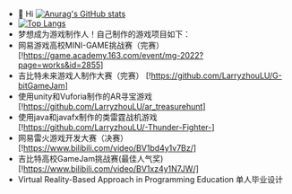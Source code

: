 - 👋 Hi
 [![Anurag's GitHub stats](https://github-readme-stats.vercel.app/api?username=LarryzhouLU)](https://github.com/anuraghazra/github-readme-stats)
- [![Top Langs](https://github-readme-stats.vercel.app/api/top-langs/?username=LarryzhouLU)](https://github.com/anuraghazra/github-readme-stats)
- 梦想成为游戏制作人！自己制作的游戏项目如下：
- 网易游戏高校MINI-GAME挑战赛（完赛） [!https://game.academy.163.com/event/mg-2022?page=works&id=2855]
- 吉比特未来游戏人制作大赛（完赛） [!https://github.com/LarryzhouLU/G-bitGameJam]
- 使用unity和Vuforia制作的AR寻宝游戏 [!https://github.com/LarryzhouLU/ar_treasurehunt]
- 使用java和javafx制作的类雷霆战机游戏 [!https://github.com/LarryzhouLU/-Thunder-Fighter-]
- 网易雷火游戏开发大赛（决赛）[!https://www.bilibili.com/video/BV1bd4y1v7Bz/]
- 吉比特高校GameJam挑战赛(最佳人气奖)  [!https://www.bilibili.com/video/BV1xz4y1N7JW/]
- Virtual Reality-Based Approach in Programming Education 单人毕业设计

<!---
LarryzhouLU/LarryzhouLU is a ✨ special ✨ repository because its `README.md` (this file) appears on your GitHub profile.
You can click the Preview link to take a look at your changes.
--->
